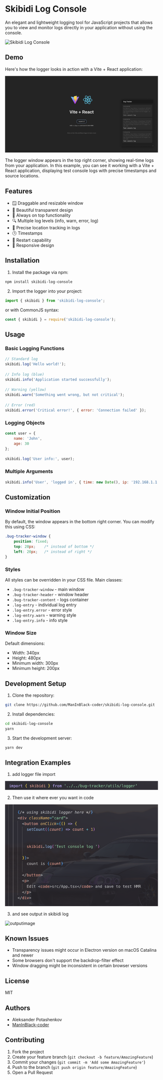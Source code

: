 # Skibidi Log Console

An elegant and lightweight logging tool for JavaScript projects that allows you to view and monitor logs directly in your application without using the console.

![Skibidi Log Console](screenshots/preview.png)

## Demo

Here's how the logger looks in action with a Vite + React application:

![Vite + React with Skibidi Log Console](screenshots/demo.png)

The logger window appears in the top right corner, showing real-time logs from your application. In this example, you can see it working with a Vite + React application, displaying test console logs with precise timestamps and source locations.

## Features

- 🪟 Draggable and resizable window
- 🎨 Beautiful transparent design
- 🎯 Always on top functionality
- 🔍 Multiple log levels (info, warn, error, log)
- 📍 Precise location tracking in logs
- 🕒 Timestamps
- 🔄 Restart capability
- 📱 Responsive design

## Installation

1. Install the package via npm:

```bash
npm install skibidi-log-console
```

2. Import the logger into your project:

```javascript
import { skibidi } from 'skibidi-log-console';
```

or with CommonJS syntax:

```javascript
const { skibidi } = require('skibidi-log-console');
```

## Usage

### Basic Logging Functions

```javascript
// Standard log
skibidi.log('Hello world!');

// Info log (blue)
skibidi.info('Application started successfully');

// Warning (yellow)
skibidi.warn('Something went wrong, but not critical');

// Error (red)
skibidi.error('Critical error!', { error: 'Connection failed' });
```

### Logging Objects

```javascript
const user = {
    name: 'John',
    age: 30
};

skibidi.log('User info:', user);
```

### Multiple Arguments

```javascript
skibidi.info('User', 'logged in', { time: new Date(), ip: '192.168.1.1' });
```

## Customization

### Window Initial Position

By default, the window appears in the bottom right corner. You can modify this using CSS:

```css
.bug-tracker-window {
    position: fixed;
    top: 20px;    /* instead of bottom */
    left: 20px;   /* instead of right */
}
```

### Styles

All styles can be overridden in your CSS file. Main classes:

- `.bug-tracker-window` - main window
- `.bug-tracker-header` - window header
- `.bug-tracker-content` - logs container
- `.log-entry` - individual log entry
- `.log-entry.error` - error style
- `.log-entry.warn` - warning style
- `.log-entry.info` - info style

### Window Size

Default dimensions:
- Width: 340px
- Height: 480px
- Minimum width: 300px
- Minimum height: 200px

## Development Setup

1. Clone the repository:
```bash
git clone https://github.com/ManInBlack-coder/skibidi-log-console.git
```

2. Install dependencies:
```bash
cd skibidi-log-console
yarn
```

3. Start the development server:
```bash
yarn dev
```


## Integration Examples

1. add logger file import 

![import](screenshots/import.png)

2. Then use it where ever you want in code 

![import2](screenshots/screen2.png)

3. and see output in skibidi log

![outputimage](screenshot/outputimage.png)




## Known Issues

- Transparency issues might occur in Electron version on macOS Catalina and newer
- Some browsers don't support the backdrop-filter effect
- Window dragging might be inconsistent in certain browser versions

## License

MIT

## Authors

- Aleksander Potashenkov
- [ManInBlack-coder](https://github.com/ManInBlack-coder)

## Contributing

1. Fork the project
2. Create your feature branch (`git checkout -b feature/AmazingFeature`)
3. Commit your changes (`git commit -m 'Add some AmazingFeature'`)
4. Push to the branch (`git push origin feature/AmazingFeature`)
5. Open a Pull Request

